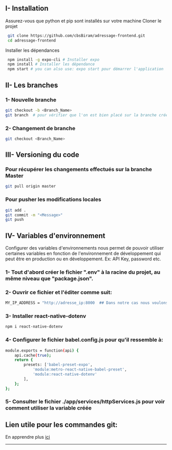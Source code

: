 ## I- Installation


Assurez-vous que python et pip sont installés sur votre machine
Cloner le projet

```sh
 git clone https://github.com/cbsBiram/adressage-frontend.git
 cd adressage-frontend
```

Installer les dépendances

```sh
 npm install -g expo-cli # Installer expo
 npm install # Installer les dépendance
 npm start # you can also use: expo start pour démarrer l'application
```


## II- Les branches


### 1- Nouvelle branche

```sh
git checkout -b <Branch_Name>
git branch  # pour vérifier que l'on est bien placé sur la branche créée
```

### 2- Changement de branche

```sh
git checkout <Branch_Name>
```


## III- Versioning du code


### Pour récupérer les changements effectués sur la branche Master
```sh
git pull origin master
```

### Pour pusher les modifications locales
```sh
git add .
git commit -m "<Message>"
git push
```


## IV- Variables d'environnement


Configurer des variables d'environnements nous permet de pouvoir utiliser certaines variables en fonction de l'environnement de développement qui peut être en production ou en développement.
Ex: API Key, password etc.

### 1- Tout d'abord créer le fichier ".env" à la racine du projet, au même niveau que "package.json".

### 2- Ouvrir ce fichier et l'éditer comme suit: 

```sh
MY_IP_ADDRESS = "http://adresse_ip:8000  ## Dans notre cas nous voulons consulter l'api de notre backend qui se trouve en local
```

### 3- Installer react-native-dotenv

```sh
npm i react-native-dotenv
```

### 4- Configurer le fichier babel.config.js pour qu'il ressemble à:

```sh
module.exports = function(api) {
    api.cache(true);
    return {
        presets: ['babel-preset-expo',
            'module:metro-react-native-babel-preset',
            'module:react-native-dotenv'
        ],
    };
};
```

### 5- Consulter le fichier ./app/services/httpServices.js pour voir comment utiliser la variable créée

## Lien utile pour les commandes git:

En apprendre plus [ici](https://gitexplorer.com/) 

---
